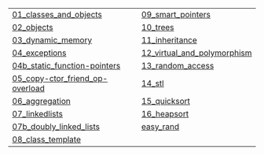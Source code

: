 |   |   |
|---|---|
| [01_classes_and_objects](?p=01_classes_and_objects) | [09_smart_pointers](?p=09_smart_pointers) |
| [02_objects](?p=02_objects) | [10_trees](?p=10_trees) |
| [03_dynamic_memory](?p=03_dynamic_memory) | [11_inheritance](?p=11_inheritance) |
| [04_exceptions](?p=04_exceptions) | [12_virtual_and_polymorphism](?p=12_virtual_and_polymorphism) |
| [04b_static_function-pointers](?p=04b_static_function-pointers) | [13_random_access](?p=13_random_access) |
| [05_copy-ctor_friend_op-overload](?p=05_copy-ctor_friend_op-overload) | [14_stl](?p=14_stl) |
| [06_aggregation](?p=06_aggregation) | [15_quicksort](?p=15_quicksort) |
| [07_linkedlists](?p=07_linkedlists) | [16_heapsort](?p=16_heapsort) |
| [07b_doubly_linked_lists](?p=07b_doubly_linked_lists) | [easy_rand](?p=easy_rand) |
| [08_class_template](?p=08_class_template) | [](?p=) |

